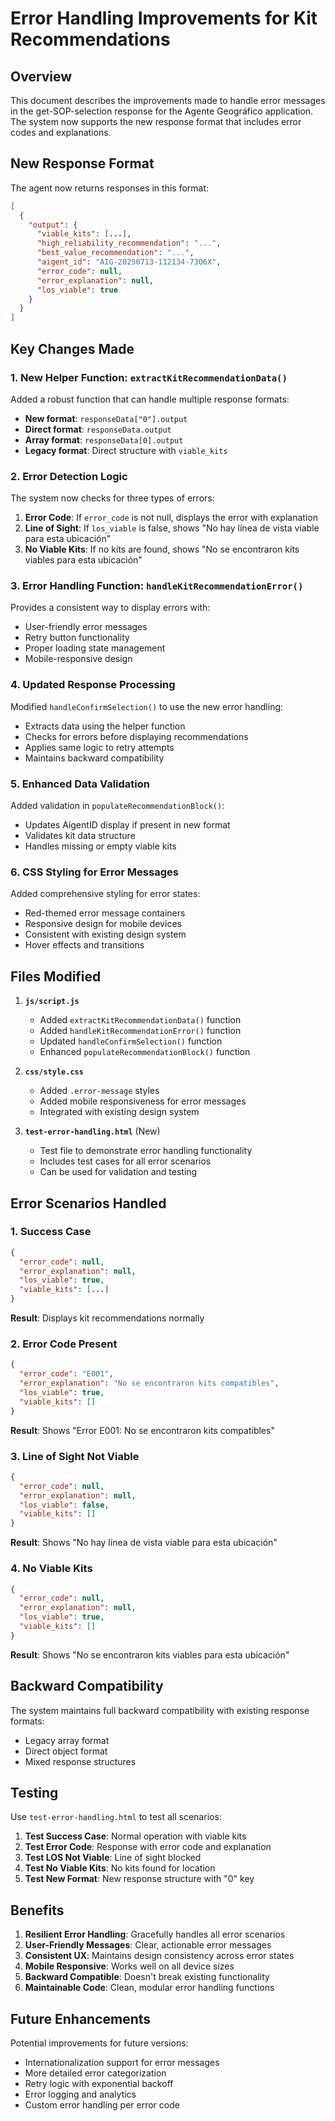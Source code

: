 # Error Handling Improvements for Kit Recommendations

## Overview

This document describes the improvements made to handle error messages in the get-SOP-selection response for the Agente Geográfico application. The system now supports the new response format that includes error codes and explanations.

## New Response Format

The agent now returns responses in this format:

```json
[
  {
    "output": {
      "viable_kits": [...],
      "high_reliability_recommendation": "...",
      "best_value_recommendation": "...",
      "aigent_id": "AIG-20250713-112134-73O6X",
      "error_code": null,
      "error_explanation": null,
      "los_viable": true
    }
  }
]
```

## Key Changes Made

### 1. New Helper Function: `extractKitRecommendationData()`

Added a robust function that can handle multiple response formats:

- **New format**: `responseData["0"].output`
- **Direct format**: `responseData.output`
- **Array format**: `responseData[0].output`
- **Legacy format**: Direct structure with `viable_kits`

### 2. Error Detection Logic

The system now checks for three types of errors:

1. **Error Code**: If `error_code` is not null, displays the error with explanation
2. **Line of Sight**: If `los_viable` is false, shows "No hay línea de vista viable para esta ubicación"
3. **No Viable Kits**: If no kits are found, shows "No se encontraron kits viables para esta ubicación"

### 3. Error Handling Function: `handleKitRecommendationError()`

Provides a consistent way to display errors with:
- User-friendly error messages
- Retry button functionality
- Proper loading state management
- Mobile-responsive design

### 4. Updated Response Processing

Modified `handleConfirmSelection()` to use the new error handling:
- Extracts data using the helper function
- Checks for errors before displaying recommendations
- Applies same logic to retry attempts
- Maintains backward compatibility

### 5. Enhanced Data Validation

Added validation in `populateRecommendationBlock()`:
- Updates AigentID display if present in new format
- Validates kit data structure
- Handles missing or empty viable kits

### 6. CSS Styling for Error Messages

Added comprehensive styling for error states:
- Red-themed error message containers
- Responsive design for mobile devices
- Consistent with existing design system
- Hover effects and transitions

## Files Modified

1. **`js/script.js`**
   - Added `extractKitRecommendationData()` function
   - Added `handleKitRecommendationError()` function
   - Updated `handleConfirmSelection()` function
   - Enhanced `populateRecommendationBlock()` function

2. **`css/style.css`**
   - Added `.error-message` styles
   - Added mobile responsiveness for error messages
   - Integrated with existing design system

3. **`test-error-handling.html`** (New)
   - Test file to demonstrate error handling functionality
   - Includes test cases for all error scenarios
   - Can be used for validation and testing

## Error Scenarios Handled

### 1. Success Case
```json
{
  "error_code": null,
  "error_explanation": null,
  "los_viable": true,
  "viable_kits": [...]
}
```
**Result**: Displays kit recommendations normally

### 2. Error Code Present
```json
{
  "error_code": "E001",
  "error_explanation": "No se encontraron kits compatibles",
  "los_viable": true,
  "viable_kits": []
}
```
**Result**: Shows "Error E001: No se encontraron kits compatibles"

### 3. Line of Sight Not Viable
```json
{
  "error_code": null,
  "error_explanation": null,
  "los_viable": false,
  "viable_kits": []
}
```
**Result**: Shows "No hay línea de vista viable para esta ubicación"

### 4. No Viable Kits
```json
{
  "error_code": null,
  "error_explanation": null,
  "los_viable": true,
  "viable_kits": []
}
```
**Result**: Shows "No se encontraron kits viables para esta ubicación"

## Backward Compatibility

The system maintains full backward compatibility with existing response formats:
- Legacy array format
- Direct object format
- Mixed response structures

## Testing

Use `test-error-handling.html` to test all scenarios:
1. **Test Success Case**: Normal operation with viable kits
2. **Test Error Code**: Response with error code and explanation
3. **Test LOS Not Viable**: Line of sight blocked
4. **Test No Viable Kits**: No kits found for location
5. **Test New Format**: New response structure with "0" key

## Benefits

1. **Resilient Error Handling**: Gracefully handles all error scenarios
2. **User-Friendly Messages**: Clear, actionable error messages
3. **Consistent UX**: Maintains design consistency across error states
4. **Mobile Responsive**: Works well on all device sizes
5. **Backward Compatible**: Doesn't break existing functionality
6. **Maintainable Code**: Clean, modular error handling functions

## Future Enhancements

Potential improvements for future versions:
- Internationalization support for error messages
- More detailed error categorization
- Retry logic with exponential backoff
- Error logging and analytics
- Custom error handling per error code 
